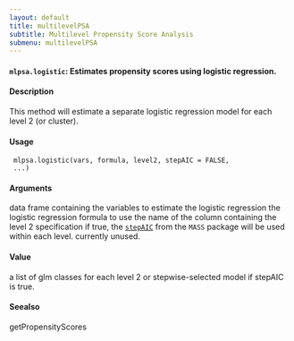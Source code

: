 ```yaml
---
layout: default
title: multilevelPSA
subtitle: Multilevel Propensity Score Analysis
submenu: multilevelPSA
---
```


#### `mlpsa.logistic`: Estimates propensity scores using logistic regression. ####

#### Description ####


 This method will estimate a separate logistic regression
 model for each level 2 (or cluster).


#### Usage ####

     
     mlpsa.logistic(vars, formula, level2, stepAIC = FALSE,
     ...)


#### Arguments ####

data frame containing the variables to estimate the logistic regression the logistic regression formula to use the name of the column containing the level 2 specification if true, the [`stepAIC`](stepAIC.html) from the `MASS` package will be used within each level. currently unused.

#### Value ####


 a list of glm classes for each level 2 or
 stepwise-selected model if stepAIC is true.


#### Seealso ####


 getPropensityScores


